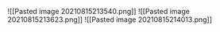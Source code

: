 ![[Pasted image 20210815213540.png]]
![[Pasted image 20210815213623.png]]
![[Pasted image 20210815214013.png]]